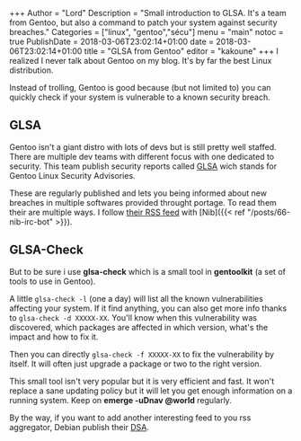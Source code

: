 +++
Author = "Lord"
Description = "Small introduction to GLSA. It's a team from Gentoo, but also a command to patch your system against security breaches."
Categories = ["linux", "gentoo","sécu"]
menu = "main"
notoc = true
PublishDate = 2018-03-06T23:02:14+01:00
date = 2018-03-06T23:02:14+01:00
title = "GLSA from Gentoo"
editor = "kakoune"
+++
I realized I never talk about Gentoo on my blog.
It's by far the best Linux distribution.

Instead of trolling, Gentoo is good because (but not limited to) you can quickly check if your system is vulnerable to a known security breach.

## GLSA

Gentoo isn't a giant distro with lots of devs but is still pretty  well staffed.
There are multiple dev teams with different focus with one dedicated to security.
This team publish security reports called [GLSA](https://security.gentoo.org/glsa/) wich stands for Gentoo Linux Security Advisories.

These are regularly published and lets you being informed about new breaches in multiple softwares provided throught portage.
To read them their are multiple ways.
I follow [their RSS feed](https://security.gentoo.org/glsa/feed.rss) with [Nib]({{< ref "/posts/66-nib-irc-bot" >}}).

## GLSA-Check

But to be sure i use **glsa-check** which is a small tool in **gentoolkit** (a set of tools to use in Gentoo).

A little ```glsa-check -l``` (one a day) will list all the known vulnerabilities affecting your system. 
If it find anything, you can also get more info thanks to ```glsa-check -d XXXXX-XX```.
You'll know when this vulnerability was discovered, which packages are affected in which version, what's the impact and how to fix it.

Then you can directly ```glsa-check -f XXXXX-XX``` to fix the vulnerability by itself.
It will often just upgrade a package or two to the right version.

This small tool isn't very popular but it is very efficient and fast.
It won't replace a sane updating policy but it will let you get enough information on a running system.
Keep on **emerge -uDnav @world** regularly.

By the way, if you want to add another interesting feed to you rss aggregator, Debian publish their [DSA](https://www.debian.org/security/dsa).

